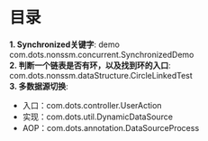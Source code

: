 # 目录
**1. Synchronized关键字**: demo com.dots.nonssm.concurrent.SynchronizedDemo     
**2. 判断一个链表是否有环，以及找到环的入口**: com.dots.nonssm.dataStructure.CircleLinkedTest       
**3. 多数据源切换**:
- 入口：com.dots.controller.UserAction  
- 实现：com.dots.util.DynamicDataSource     
- AOP：com.dots.annotation.DataSourceProcess
